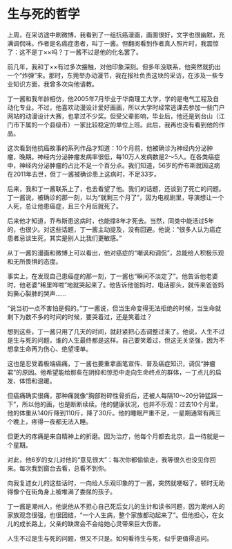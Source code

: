 # 生与死的哲学

上周，在采访途中刷微博，我看到了一组抗癌漫画，画面很好，文字也很幽默，充满调侃味。作者是名癌症患者，叫丁一酱。但翻阅看到作者真人照片时，我震惊了：这不是丁××吗？丁一酱不过是他的化名罢了。 

前几年，我和丁××有过多次接触，对他印象深刻。但多年没联系，他突然就扔出一个“炸弹”来。那时，东莞举办动漫节，我在报社负责这块的采访，在涉及一些专业知识方面，我曾多次向他请教。 

丁一酱和我年龄相仿，他2005年7月毕业于华南理工大学，学的是电气工程及自动化专业。不过，他喜欢动漫设计爱好画画，所以大学时经常逃课去参加一些门户网站的动漫设计大赛，也拿过不少奖。但受父辈影响，毕业后，他还是到台山（江门市下属的一个县级市）一家比较稳定的单位上班。此后，我再也没有看到他的作品。 

这次看到他抗癌故事的系列作品才知道：10个月前，他被确诊为神经内分泌肿瘤，晚期。神经内分泌肿瘤发病率很低，每10万人发病数是2～5人。在各类癌症中，神经内分泌肿瘤的占比不足一个百分点。我们知道，56岁的乔布斯就因这病在2011年去世，但丁一酱被确诊患上这病时，不足33岁。 

后来，我和丁一酱联系上了，也去看望了他。我们的话题，还谈到了死亡的问题。丁一酱说，被确诊的那一刻，以为“就剩三个月了”，因为电视剧里，导演想让一个人死，总让他患癌症，且三个月后就死了。 

后来他才知道，乔布斯患这病时，也能撑8年才死去。当然，同类中能活过5年的，也很少。对这些话题，丁一酱主动提及，没有回避。他说：“很多人认为癌症患者忌谈生死，其实是别人比我们更敏感。” 

从丁一酱的漫画和微博上可以看出，他对癌症的“嘲讽和调侃”，总能给人积极乐观和无所畏惧的态度。 

事实上，在发现自己患癌症的那一刻，丁一酱也“瞬间不淡定了”。他告诉他老婆时，他老婆“稀里哗啦”地就哭起来了。他告诉他爸妈时，电话那头，就传来爸爸妈妈撕心裂肺的哭声…… 

“说当初一点不害怕是假的。”丁一酱说，但当生命变得无法拒绝的时候，当生命就剩下为数不多的时间的时候，要哭着过，还是笑着过？ 

想到这些，丁一酱只用了几天的时间，就赶紧把心态调整过来了。他说，人生不过是生与死的问题，谁的人生最终都是这样。自己要笑着过，但这无关坚强，因为不想拿生命再为伤心、绝望埋单。 

这也是忍受着极端癌痛，丁一酱也要重拿画笔宣传、普及癌症知识，调侃“肿瘤君”的原因。他希望能给那些在阴抑和惊恐中走向生命终点的群体，一丁点儿的启发、体悟和温暖。 

但癌痛确实很痛，那种痛就像“胸部粉碎性骨折后，还被人每隔10～20分钟猛踩一下”，所以他的画，也是断断续续。他的健康状况，也并不乐观：过去10个月里，他的体重从140斤降到110斤，降了30斤。他的睡眠严重不足，一星期通常有两三个晚上，疼得一夜都无法入睡。 

但更大的疼痛是来自精神上的折磨。因为治疗，他每个月都去北京，且一待就是一个星期。 

对此，他6岁的女儿对他的“意见很大”：每次你都偷偷走，我等很久也没见你回来。每次我到窗台去看，总看不到你。 

向我复述女儿的这些话时，一向给人乐观印象的丁一酱，突然就哽咽了，顿时无助得像个在街角身上被堆满了委屈的孩子。 

丁一酱是潮州人，他说他从不担心自己死后女儿的生计和读书问题，因为潮州人的家族观念很强，也很团结，“一个人生病，整个家族都动起来了”。但他担心，在女儿的成长路上，父亲的缺席会不会给她心灵带来巨大伤害。 

人生不过是生与死的问题，但又不只是。如何看待生与死，似乎更值得追问。